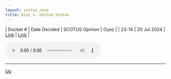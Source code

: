 ```yaml
---
layout: scotus_case
title: Diaz v. United States
---
```


| Docket # | Date Decided | SCOTUS Opinion | Oyez |
| 23-14 | 20 Jul 2024 | [Link](https://www.supremecourt.gov/opinions/23pdf/602us1r39_2b8e.pdf) | [Link](https://www.oyez.org/cases/2023/23-14) |

<audio controls>
   <source src='./resources/23-14.mp3' type='audio/mpeg'>
</audio>

<object data='./resources/23-14.pdf' type='application/pdf'></object>

---

[Up](./README.md)